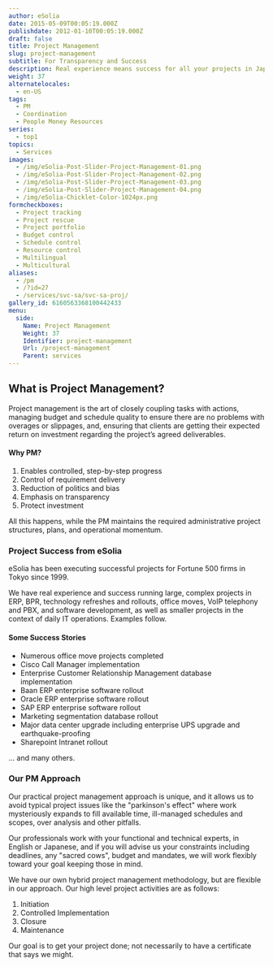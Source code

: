 ```yaml
---
author: eSolia
date: 2015-05-09T00:05:19.000Z
publishdate: 2012-01-10T00:05:19.000Z
draft: false
title: Project Management
slug: project-management
subtitle: For Transparency and Success
description: Real experience means success for all your projects in Japan and the Asia Pacific region. eSolia's PM approach is practical and unique. - from eSolia Inc.
weight: 37
alternatelocales:
  - en-US
tags:
  - PM
  - Coordination
  - People Money Resources
series:
  - top1
topics:
  - Services
images:
  - /img/eSolia-Post-Slider-Project-Management-01.png
  - /img/eSolia-Post-Slider-Project-Management-02.png
  - /img/eSolia-Post-Slider-Project-Management-03.png
  - /img/eSolia-Post-Slider-Project-Management-04.png
  - /img/eSolia-Chicklet-Color-1024px.png
formcheckboxes:
  - Project tracking
  - Project rescue
  - Project portfolio
  - Budget control
  - Schedule control
  - Resource control
  - Multilingual
  - Multicultural
aliases:
  - /pm
  - /?id=27
  - /services/svc-sa/svc-sa-proj/
gallery_id: 6160563368100442433
menu:
  side:
    Name: Project Management
    Weight: 37
    Identifier: project-management
    Url: /project-management
    Parent: services
---
```


## What is Project Management?

Project management is the art of closely coupling tasks with actions, managing budget and schedule quality to ensure there are no problems with overages or slippages, and, ensuring that clients are getting their expected return on investment regarding the project’s agreed deliverables.

<div class="esolia-card-panel purple darken-4 z-depth-1">
  <h4 class="center green-text text-accent-3">Why PM?</h4>
    <ol>
      <li class="white-text">Enables controlled, step-by-step progress</li>
      <li class="white-text">Control of requirement delivery</li>
      <li class="white-text">Reduction of politics and bias</li>
      <li class="white-text">Emphasis on transparency</li>
      <li class="white-text">Protect investment</li>
    </ol>
</div>

All this happens, while the PM maintains the required administrative project structures, plans, and operational momentum.

### Project Success from eSolia

eSolia has been executing successful projects for Fortune 500 firms in Tokyo since 1999.

We have real experience and success running large, complex projects in ERP, BPR, technology refreshes and rollouts, office moves, VoIP telephony and PBX, and software development, as well as smaller projects in the context of daily IT operations. Examples follow.

#### Some Success Stories

* Numerous office move projects completed
* Cisco Call Manager implementation
* Enterprise Customer Relationship Management database implementation
* Baan ERP enterprise software rollout
* Oracle ERP enterprise software rollout
* SAP ERP enterprise software rollout
* Marketing segmentation database rollout
* Major data center upgrade including enterprise UPS upgrade and earthquake-proofing
* Sharepoint Intranet rollout

... and many others.

### Our PM Approach

Our practical project management approach is unique, and it allows us to avoid typical project issues like the "parkinson's effect" where work mysteriously expands to fill available time, ill-managed schedules and scopes, over analysis and other pitfalls.

Our professionals work with your functional and technical experts, in English or Japanese, and if you will advise us your constraints including deadlines, any "sacred cows", budget and mandates, we will work flexibly toward your goal keeping those in mind.

We have our own hybrid project management methodology, but are flexible in our approach. Our high level project activities are as follows:

1. Initiation
1. Controlled Implementation
1. Closure
1. Maintenance

Our goal is to get your project done; not necessarily to have a certificate that says we might.
